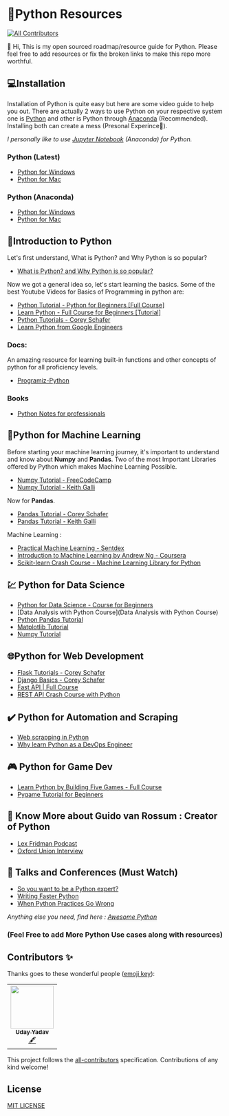 # 🐍Python Resources
<!-- ALL-CONTRIBUTORS-BADGE:START - Do not remove or modify this section -->
[![All Contributors](https://img.shields.io/badge/all_contributors-1-orange.svg?style=flat-square)](#contributors-)
<!-- ALL-CONTRIBUTORS-BADGE:END -->

👋 Hi,
This is my open sourced roadmap/resource guide for Python.
Please feel free to add resources or fix the broken links to make this repo more worthful.

## 💻Installation 

Installation of Python is quite easy but here are some video guide to help you out.
There are actually 2 ways to use Python on your respective system one is [Python](https://www.python.org/) and other is Python through [Anaconda](https://www.anaconda.com/products/individual) (Recommended).
Installing both can create a mess (Presonal Experince🙂).

*I personally like to use [Jupyter Notebook](https://jupyter.org/) (Anaconda) for Python.*


### Python (Latest)

- [Python for Windows](https://www.youtube.com/watch?v=UvcQlPZ8ecA&ab_channel=ProgrammingKnowledge2)
- [Python for Mac](https://www.youtube.com/watch?v=TgA4ObrowRg&ab_channel=AutomationStepbyStep-RaghavPal)

### Python (Anaconda)

  - [Python for Windows](https://www.youtube.com/watch?v=5mDYijMfSzs&ab_channel=ProgrammingKnowledge)
  - [Python for Mac](https://www.youtube.com/watch?v=V6ZAv7hBH6Y&ab_channel=JustUnderstandingData) 


##  👶Introduction to Python

Let's first understand, What is Python? and Why Python is so popular?

- [What is Python? and Why Python is so popular?](https://www.youtube.com/watch?v=Y8Tko2YC5hA&ab_channel=ProgrammingwithMosh)

Now we got a general idea so, let's start learning the basics.
Some of the best Youtube Videos for Basics of Programming in python are:

- [Python Tutorial - Python for Beginners \[Full Course\]](https://www.youtube.com/watch?v=_uQrJ0TkZlc&ab_channel=ProgrammingwithMosh)
- [Learn Python - Full Course for Beginners \[Tutorial\]](https://www.youtube.com/watch?v=rfscVS0vtbw&ab_channel=freeCodeCamp.org)
- [Python Tutorials - Corey Schafer](https://www.youtube.com/watch?v=YYXdXT2l-Gg&list=PL-osiE80TeTt2d9bfVyTiXJA-UTHn6WwU)
- [Learn Python from Google Engineers](https://developers.google.com/edu/python/)

### Docs:
An amazing resource for learning built-in functions and other concepts of python for all proficiency levels.

- [Programiz-Python](https://www.programiz.com/python-programming)

### Books
- [Python Notes for professionals](https://books.goalkicker.com/PythonBook/)


## 🤖Python for Machine Learning

Before starting your machine learning journey, it's important to understand and know about **Numpy** and **Pandas**. Two of the most Important Libraries offered by Python which makes Machine Learning Possible.
- [Numpy Tutorial - FreeCodeCamp](https://www.youtube.com/watch?v=QUT1VHiLmmI)
- [Numpy Tutorial - Keith Galli](https://www.youtube.com/watch?v=GB9ByFAIAH4&ab_channel=KeithGalli)

Now for **Pandas**.
- [Pandas Tutorial - Corey Schafer](https://www.youtube.com/watch?v=ZyhVh-qRZPA&list=PL-osiE80TeTsWmV9i9c58mdDCSskIFdDS&ab_channel=CoreySchafer)
- [Pandas Tutorial - Keith Galli](https://www.youtube.com/watch?v=vmEHCJofslg&ab_channel=KeithGalli)

Machine Learning :

- [Practical Machine Learning - Sentdex](https://www.youtube.com/watch?v=OGxgnH8y2NM&list=PLQVvvaa0QuDfKTOs3Keq_kaG2P55YRn5v)
- [Introduction to Machine Learning by Andrew Ng - Coursera](https://www.coursera.org/learn/machine-learning)
- [Scikit-learn Crash Course - Machine Learning Library for Python](https://www.youtube.com/watch?v=0B5eIE_1vpU&ab_channel=freeCodeCamp.org)



## 💹 Python for Data Science
- [Python for Data Science - Course for Beginners](https://www.youtube.com/watch?v=LHBE6Q9XlzI)
- [Data Analysis with Python Course](Data Analysis with Python Course)
- [Python Pandas Tutorial](https://www.youtube.com/watch?v=ZyhVh-qRZPA&list=PL-osiE80TeTsWmV9i9c58mdDCSskIFdDS)
- [Matplotlib Tutorial](https://www.youtube.com/watch?v=UO98lJQ3QGI&list=PL-osiE80TeTvipOqomVEeZ1HRrcEvtZB_)
- [Numpy Tutorial](https://www.youtube.com/watch?v=QUT1VHiLmmI)



## 🌐Python for Web Development

- [Flask Tutorials - Corey Schafer](https://www.youtube.com/watch?v=MwZwr5Tvyxo&list=PL-osiE80TeTs4UjLw5MM6OjgkjFeUxCYH)
- [Django Basics - Corey Schafer](https://www.youtube.com/watch?v=UmljXZIypDc&list=PL-osiE80TeTtoQCKZ03TU5fNfx2UY6U4p)
- [Fast API | Full Course](https://www.youtube.com/watch?v=7t2alSnE2-I)
- [REST API Crash Course with Python](https://www.youtube.com/watch?v=qbLc5a9jdXo)

## ✔️ Python for Automation and Scraping
- [Web scrapping in Python](https://www.youtube.com/watch?v=XVv6mJpFOb0)
- [Why learn Python as a DevOps Engineer](https://www.youtube.com/watch?v=6u5NE1GiQDk)

## 🎮 Python for Game Dev
- [Learn Python by Building Five Games - Full Course](https://www.youtube.com/watch?v=XGf2GcyHPhc)
- [Pygame Tutorial for Beginners](https://www.youtube.com/watch?v=FfWpgLFMI7w)

## 🧔 Know More about Guido van Rossum : Creator of Python
- [Lex Fridman Podcast](https://www.youtube.com/watch?v=ghwaIiE3Nd8)
- [Oxford Union Interview](https://www.youtube.com/watch?v=7kn7NtlV6g0)

## 🎤 Talks and Conferences (Must Watch)
- [So you want to be a Python expert?](https://www.youtube.com/watch?v=cKPlPJyQrt4)
- [Writing Faster Python](https://www.youtube.com/watch?v=YjHsOrOOSuI)
- [When Python Practices Go Wrong](https://www.youtube.com/watch?v=S0No2zSJmks)

_Anything else you need, find here : [Awesome Python](https://awesome-python.com/)_

### (Feel Free to add More Python Use cases along with resources)

## Contributors ✨

Thanks goes to these wonderful people ([emoji key](https://allcontributors.org/docs/en/emoji-key)):

<!-- ALL-CONTRIBUTORS-LIST:START - Do not remove or modify this section -->
<!-- prettier-ignore-start -->
<!-- markdownlint-disable -->
<table>
  <tr>
    <td align="center"><a href="https://uday-yadav.web.app/"><img src="https://avatars.githubusercontent.com/u/49728410?v=4?s=100" width="100px;" alt=""/><br /><sub><b>Uday Yadav</b></sub></a><br /><a href="#content-dev117uday" title="Content">🖋</a></td>
  </tr>
</table>

<!-- markdownlint-restore -->
<!-- prettier-ignore-end -->

<!-- ALL-CONTRIBUTORS-LIST:END -->

This project follows the [all-contributors](https://github.com/all-contributors/all-contributors) specification. Contributions of any kind welcome!


## License

[MIT LICENSE](http://www.tldrlegal.com/license/mit-license)
